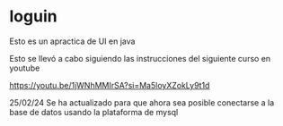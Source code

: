 # loguin
 Esto es un apractica de UI en java

Esto se llevó a cabo siguiendo las instrucciones del siguiente curso en youtube

https://youtu.be/1jWNhMMIrSA?si=Ma5loyXZokLy9t1d

25/02/24
Se ha actualizado para que ahora sea posible conectarse a la base de datos usando la plataforma de mysql